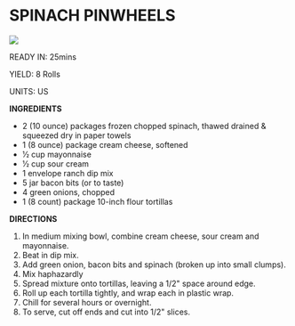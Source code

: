 # **SPINACH PINWHEELS**

![](https://i.imgur.com/oQso6BX.jpg)

READY IN: 25mins

YIELD: 8 Rolls

UNITS: US

**INGREDIENTS**

* 2 (10 ounce) packages frozen chopped spinach, thawed drained & squeezed dry in paper towels
* 1 (8 ounce) package cream cheese, softened
* 1⁄2 cup mayonnaise
* 1⁄2 cup sour cream
* 1 envelope ranch dip mix
* 5 jar bacon bits (or to taste)
* 4 green onions, chopped
* 1 (8 count) package 10-inch flour tortillas

**DIRECTIONS**
1. In medium mixing bowl, combine cream cheese, sour cream and mayonnaise.
1. Beat in dip mix.
1. Add green onion, bacon bits and spinach (broken up into small clumps).
1. Mix haphazardly
1. Spread mixture onto tortillas, leaving a 1/2" space around edge.
1. Roll up each tortilla tightly, and wrap each in plastic wrap.
1. Chill for several hours or overnight.
1. To serve, cut off ends and cut into 1/2" slices.
